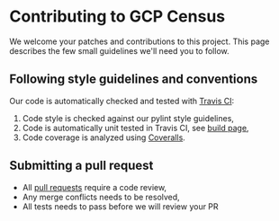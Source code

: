 # Contributing to GCP Census

We welcome your patches and contributions to this project. This page describes
the few small guidelines we'll need you to follow.

## Following style guidelines and conventions

Our code is automatically checked and tested with [Travis CI](https://travis-ci.org/):
1. Code style is checked against our pylint style guidelines,
1. Code is automatically unit tested in Travis CI, see [build page](https://travis-ci.org/ocadotechnology/gcp-census),
1. Code coverage is analyzed using [Coveralls](https://coveralls.io/github/ocadotechnology/gcp-census?branch=master). 

## Submitting a pull request

* All [pull requests](https://help.github.com/articles/about-pull-requests/) require a code review,
* Any merge conflicts needs to be resolved,
* All tests needs to pass before we will review your PR
